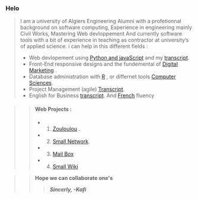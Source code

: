 ### Helo 

>I am a university of Algiers Engineering  Alumni with a profetionnal background on software computing,
Experience in engineering mainly Civil Works, Mastering Web devloppement And currently software tools with a bit of experience in teaching as contractor at university’s of applied science.
>i can help in this different fields  :
>- Web devlopement using  [Python and javaScript](https://credentials.edx.org/credentials/7ca9badd84c344d593af5aeb759ad5c4/) and my [transcript](https://records.edx.org/90f4789c25494670ade712cc8b590f5c).
>- Front-End responsive designs and the fundemental of [Digital Marketing](https://skillshop.exceedlms.com/profiles/3339237f3b8b4100aefe8e0c4e032f4a) .
>- Database administration with  [R](https://courses.edx.org/certificates/4217a624e961448f83b408477323da42) , or differnet tools  [Computer Sciences](https://certificates.cs50.io/a8536a9a-99ea-40c9-a7d7-b9d18b188446.pdf?size=letter). 
>- Project Management (agile) [Transcript](https://credentials.edx.org/records/programs/shared/f0f85dca2e214b2fb8d050e021bf763b).
>- English for Business [transcript](https://records.edx.org/shared/b731cf9f921647d380e26199591234fd). And [French](https://www.credential.net/8707700a-69d6-4d96-91be-97362844f946?username=elhoups#gs.07frno) fluency 

>>#### Web Projects  :
>>- 1. [Zouloulou](https://youtu.be/adUXjfNohmw) .
>>- 2. [Small Network](https://www.youtube.com/watch?v=H5g-S4LF7rA).
>>- 3. [Mail Box](https://youtu.be/8hLDxBDQugY)
>>- 4. [Small Wiki](https://youtu.be/afFiHaY1WRg)

>>**Hope we can collaborate one's** 
>>>***Sincerly, -Kafi***

